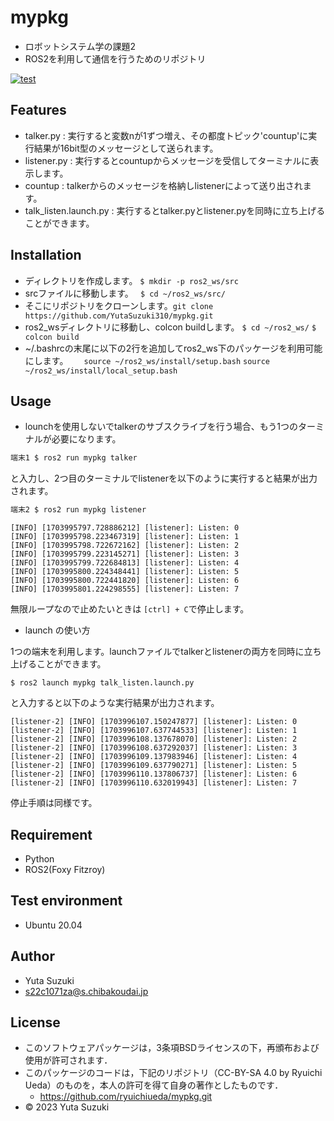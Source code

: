 # mypkg

* ロボットシステム学の課題2
* ROS2を利用して通信を行うためのリポジトリ

[![test](https://github.com/yutasuzuki310/mypkg/actions/workflows/test.yml/badge.svg)](https://github.com/yutasuzuki310/mypkg/actions/workflows/test.yml)


## Features

* talker.py : 実行すると変数nが1ずつ増え、その都度トピック'countup'に実行結果が16bit型のメッセージとして送られます。
* listener.py : 実行するとcountupからメッセージを受信してターミナルに表示します。
* countup :  talkerからのメッセージを格納しlistenerによって送り出されます。
* talk_listen.launch.py : 実行するとtalker.pyとlistener.pyを同時に立ち上げることができます。


## Installation

* ディレクトリを作成します。 `$ mkdir -p ros2_ws/src`
* srcファイルに移動します。 ` $ cd ~/ros2_ws/src/`
* そこにリポジトリをクローンします。`git clone https://github.com/YutaSuzuki310/mypkg.git`
* ros2_wsディレクトリに移動し、colcon buildします。 `$ cd ~/ros2_ws/` `$ colcon build`
* ~/.bashrcの末尾に以下の2行を追加してros2_ws下のパッケージを利用可能にします。
　` source ~/ros2_ws/install/setup.bash`
  ` source ~/ros2_ws/install/local_setup.bash `

## Usage

* lounchを使用しないでtalkerのサブスクライブを行う場合、もう1つのターミナルが必要になります。

```bash
端末1 $ ros2 run mypkg talker
```
と入力し、2つ目のターミナルでlistenerを以下のように実行すると結果が出力されます。

```bash
端末2 $ ros2 run mypkg listener
```

```
[INFO] [1703995797.728886212] [listener]: Listen: 0
[INFO] [1703995798.223467319] [listener]: Listen: 1
[INFO] [1703995798.722672162] [listener]: Listen: 2
[INFO] [1703995799.223145271] [listener]: Listen: 3
[INFO] [1703995799.722684813] [listener]: Listen: 4
[INFO] [1703995800.224348441] [listener]: Listen: 5
[INFO] [1703995800.722441820] [listener]: Listen: 6
[INFO] [1703995801.224298555] [listener]: Listen: 7
```

無限ループなので止めたいときは `[ctrl] + C`で停止します。


* launch の使い方

1つの端末を利用します。launchファイルでtalkerとlistenerの両方を同時に立ち上げることができます。

```
$ ros2 launch mypkg talk_listen.launch.py
```

と入力すると以下のような実行結果が出力されます。

```
[listener-2] [INFO] [1703996107.150247877] [listener]: Listen: 0
[listener-2] [INFO] [1703996107.637744533] [listener]: Listen: 1
[listener-2] [INFO] [1703996108.137678070] [listener]: Listen: 2
[listener-2] [INFO] [1703996108.637292037] [listener]: Listen: 3
[listener-2] [INFO] [1703996109.137983946] [listener]: Listen: 4
[listener-2] [INFO] [1703996109.637790271] [listener]: Listen: 5
[listener-2] [INFO] [1703996110.137806737] [listener]: Listen: 6
[listener-2] [INFO] [1703996110.632019943] [listener]: Listen: 7
```

停止手順は同様です。


## Requirement

* Python
* ROS2(Foxy Fitzroy)


## Test environment

* Ubuntu 20.04


## Author

* Yuta Suzuki
* s22c1071za@s.chibakoudai.jp


## License

* このソフトウェアパッケージは，3条項BSDライセンスの下，再頒布および使用が許可されます．
* このパッケージのコードは，下記のリポジトリ（CC-BY-SA 4.0 by Ryuichi Ueda）のものを，本人の許可を得て自身の著作としたものです．
  - https://github.com/ryuichiueda/mypkg.git
* © 2023 Yuta Suzuki
